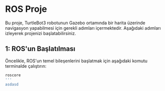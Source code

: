 # ROS Proje

Bu proje, TurtleBot3 robotunun Gazebo ortamında bir harita üzerinde navigasyon yapabilmesi için gerekli adımları içermektedir. Aşağıdaki adımları izleyerek projenizi başlatabilirsiniz.

##  1: ROS'un Başlatılması
Öncelikle, ROS'un temel bileşenlerini başlatmak için aşağıdaki komutu terminalde çalıştırın:
```bash
roscore
'''
asdasd
